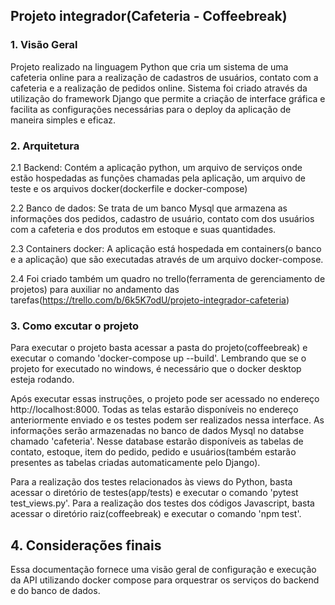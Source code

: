 ## Projeto integrador(Cafeteria - Coffeebreak)

### 1. Visão Geral 
Projeto realizado na linguagem Python que cria um sistema de uma cafeteria online para a realização de cadastros de usuários, contato com a cafeteria e a realização de pedidos online.
Sistema foi criado através da utilização do framework Django que permite a criação de interface gráfica e facilita as configurações necessárias para o deploy da aplicação de maneira
simples e eficaz. 

### 2. Arquitetura
2.1 Backend: Contém a aplicação python, um arquivo de serviços onde estão hospedadas as funções chamadas pela aplicação, um arquivo de teste e os arquivos docker(dockerfile e docker-compose)

2.2 Banco de dados: Se trata de um banco Mysql que armazena as informações dos pedidos, cadastro de usuário, contato com dos usuários com a cafeteria e dos produtos em estoque e suas quantidades.

2.3 Containers docker: A aplicação está hospedada em containers(o banco e a aplicação) que são executadas através de um arquivo docker-compose.

2.4 Foi criado também um quadro no trello(ferramenta de gerenciamento de projetos) para auxiliar no andamento das tarefas(https://trello.com/b/6k5K7odU/projeto-integrador-cafeteria)

### 3. Como excutar o projeto
Para executar o projeto basta acessar a pasta do projeto(coffeebreak) e executar o comando 'docker-compose up --build'. Lembrando que se o projeto for executado no windows, é necessário que o docker desktop esteja rodando.

Após executar essas instruções, o projeto pode ser acessado no endereço http://localhost:8000. Todas as telas estarão disponíveis no endereço anteriormente enviado e os testes podem ser realizados nessa interface.
As informações serão armazenadas no banco de dados Mysql no databse chamado 'cafeteria'. Nesse database estarão disponíveis as tabelas de contato, estoque, item do pedido, pedido e usuários(também estarão presentes
as tabelas criadas automaticamente pelo Django).

Para a realização dos testes relacionados às views do Python, basta acessar o diretório de testes(app/tests) e executar o comando 'pytest test_views.py'. Para a realização dos testes dos códigos Javascript,
basta acessar o diretório raiz(coffeebreak) e executar o comando 'npm test'.

## 4. Considerações finais
Essa documentação fornece uma visão geral de configuração e execução da API utilizando docker compose para orquestrar os serviços do backend e do banco de dados.
